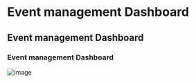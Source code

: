# Event management Dashboard

## Event management Dashboard

### Event management Dashboard

![image](https://github.com/UsamaZiaDev/Event-management-Dashboard/assets/91778455/510dcab7-8046-4781-ad5f-92854c63a174)
